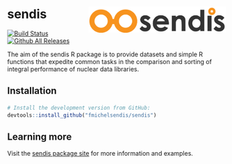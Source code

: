
sendis <img src="man/figures/sendis.png" align="right" height = 60/>
====================================================================

[![Build Status](https://travis-ci.org/fmichelsendis/sendis.svg?branch=master)](https://travis-ci.org/fmichelsendis/sendis)
[![Github All Releases](https://img.shields.io/github/downloads/fmichelsendis/sendis/total.svg)]()

The aim of the sendis R package is to provide datasets and simple R functions that expedite common tasks in the comparison and sorting of integral performance of nuclear data libraries.

Installation
------------

``` r
# Install the development version from GitHub:
devtools::install_github("fmichelsendis/sendis")
```

Learning more
-------------

Visit the [sendis package site](http://sendis.org) for more information and examples.



